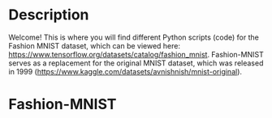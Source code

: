 # Description
Welcome! This is where you will find different Python scripts (code) for the Fashion MNIST dataset, which can be viewed here: https://www.tensorflow.org/datasets/catalog/fashion_mnist. Fashion-MNIST serves as a replacement for the original MNIST dataset, which was released in 1999 (https://www.kaggle.com/datasets/avnishnish/mnist-original).

# Fashion-MNIST
